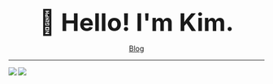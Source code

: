 
<!--
**hubvue/hubvue** is a ✨ _special_ ✨ repository because its `README.md` (this file) appears on your GitHub profile.

Here are some ideas to get you started:

- 🔭 I’m currently working on ...
- 🌱 I’m currently learning ...
- 👯 I’m looking to collaborate on ...
- 🤔 I’m looking for help with ...
- 💬 Ask me about ...
- 📫 How to reach me: ...
- 😄 Pronouns: ...
- ⚡ Fun fact: ...

[![Anurag's github stats](https://github-readme-stats.vercel.app/api?username=hubvue&show_icons=true&theme=radical&count_private=true)](https://github.com/anuraghazra/github-readme-stats)
[![Top Langs](https://github-readme-stats.vercel.app/api/top-langs/?username=hubvue&layout=compact&theme=radical&count_private=true&show_icons=true)](https://github.com/anuraghazra/github-readme-stats)
-->

<div align="center" >
  <p><font size=40><strong>👋 Hello! I'm Kim.</strong></font></p>
  <a href="https://blog.cckim.cn/">Blog</a>
</div>

***

<a href="https://github.com/anuraghazra/github-readme-stats">
  <img align="left" src="https://github-readme-stats.vercel.app/api?username=hubvue&show_icons=true&theme=radical&count_private=true" />
</a>
<a href="https://github.com/anuraghazra/convoychat">
  <img align="left" src="https://github-readme-stats.vercel.app/api/top-langs/?username=hubvue&layout=compact&theme=radical&count_private=true&show_icons=true" />
</a>
